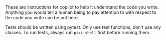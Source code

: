 These are instructions for copilot to help it understand the code you write.
Anything you would tell a human being to pay attention to
with respect to the code you write can be put here.

Tests should be written using pytest.
Only use test functions, don't use any classes.
To run tests, always run `pixi shell` first before running them.
